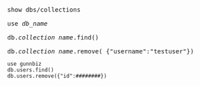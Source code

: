 <pre>
show dbs/collections

use <i>db_name</i>

db.<i>collection name</i>.find()

db.<i>collection name</i>.remove( {"username":"testuser"})
</pre>
```
use gunnbiz
db.users.find()
db.users.remove({"id":########})
```
